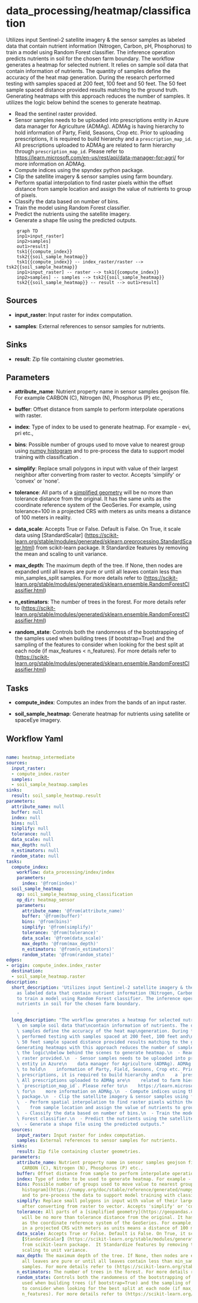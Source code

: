 # data_processing/heatmap/classification

Utilizes input Sentinel-2 satellite imagery & the sensor samples as labeled data that contain nutrient information (Nitrogen, Carbon, pH, Phosphorus) to train a model using Random Forest classifier. The inference operation predicts nutrients in soil for the chosen farm boundary.
 The workflow generates a heatmap for selected nutrient. It relies on sample soil data that
contain information of nutrients. The quantity of samples define the accuracy of the heat map
generation. During the research performed testing with samples spaced at 200 feet, 100 feet and
50 feet. The 50 feet sample spaced distance provided results matching to the ground truth.
Generating heatmaps with this approach reduces the number of samples. It utilizes the logic
below behind the scenes to generate heatmap.
  - Read the sentinel raster provided.
  - Sensor samples needs to be uploaded into prescriptions entity in Azure
    data manager for Agriculture (ADMAg). ADMAg is having hierarchy to hold
    information of Party, Field, Seasons, Crop etc. Prior to
    uploading prescriptions, it is required to build hierarchy and
    a `prescription_map_id`. All prescriptions uploaded to ADMAg are
    related to farm hierarchy through `prescription_map_id`. Please refer to
    https://learn.microsoft.com/en-us/rest/api/data-manager-for-agri/ for
    more information on ADMAg.
  - Compute indices using the spyndex python package.
  - Clip the satellite imagery & sensor samples using farm boundary.
  - Perform spatial interpolation to find raster pixels within the offset distance
    from sample location and assign the value of nutrients to group of pixels.
  - Classify the data based on number of bins.
  - Train the model using Random Forest classifier.
  - Predict the nutrients using the satellite imagery.
  - Generate a shape file using the predicted outputs.

```{mermaid}
    graph TD
    inp1>input_raster]
    inp2>samples]
    out1>result]
    tsk1{{compute_index}}
    tsk2{{soil_sample_heatmap}}
    tsk1{{compute_index}} -- index_raster/raster --> tsk2{{soil_sample_heatmap}}
    inp1>input_raster] -- raster --> tsk1{{compute_index}}
    inp2>samples] -- samples --> tsk2{{soil_sample_heatmap}}
    tsk2{{soil_sample_heatmap}} -- result --> out1>result]
```

## Sources

- **input_raster**: Input raster for index computation.

- **samples**: External references to sensor samples for nutrients.

## Sinks

- **result**: Zip file containing cluster geometries.

## Parameters

- **attribute_name**: Nutrient property name in sensor samples geojson file. For example CARBON (C), Nitrogen (N), Phosphorus (P) etc.,

- **buffer**: Offset distance from sample to perform interpolate operations with raster.

- **index**: Type of index to be used to generate heatmap. For example - evi, pri etc.,

- **bins**: Possible number of groups used to move value to nearest group using [numpy histogram](https://numpy.org/doc/stable/reference/generated/numpy.histogram.html) and to pre-process the data to support model training with classification .

- **simplify**: Replace small polygons in input with value of their largest neighbor after converting from raster to vector. Accepts 'simplify' or 'convex' or 'none'.

- **tolerance**: All parts of a [simplified geometry](https://geopandas.org/en/stable/docs/reference/api/geopandas.GeoSeries.simplify.html) will be no more than tolerance distance from the original. It has the same units as the coordinate reference system of the GeoSeries. For example, using tolerance=100 in a projected CRS with meters as units means a distance of 100 meters in reality.

- **data_scale**: Accepts True or False. Default is False. On True, it scale data using [StandardScalar] (https://scikit-learn.org/stable/modules/generated/sklearn.preprocessing.StandardScaler.html) from scikit-learn package.  It Standardize features by removing the mean and scaling to unit variance.

- **max_depth**: The maximum depth of the tree. If None, then nodes are expanded until all leaves are pure or until all leaves contain less than min_samples_split samples. For more details refer to (https://scikit-learn.org/stable/modules/generated/sklearn.ensemble.RandomForestClassifier.html)

- **n_estimators**: The number of trees in the forest. For more details refer to (https://scikit-learn.org/stable/modules/generated/sklearn.ensemble.RandomForestClassifier.html)

- **random_state**: Controls both the randomness of the bootstrapping of the samples used when building trees (if bootstrap=True) and the sampling of the features to consider when looking for the best split at each node (if max_features < n_features). For more details refer to (https://scikit-learn.org/stable/modules/generated/sklearn.ensemble.RandomForestClassifier.html)

## Tasks

- **compute_index**: Computes an index from the bands of an input raster.

- **soil_sample_heatmap**: Generate heatmap for nutrients using satellite or spaceEye imagery.

## Workflow Yaml

```yaml

name: heatmap_intermediate
sources:
  input_raster:
  - compute_index.raster
  samples:
  - soil_sample_heatmap.samples
sinks:
  result: soil_sample_heatmap.result
parameters:
  attribute_name: null
  buffer: null
  index: null
  bins: null
  simplify: null
  tolerance: null
  data_scale: null
  max_depth: null
  n_estimators: null
  random_state: null
tasks:
  compute_index:
    workflow: data_processing/index/index
    parameters:
      index: '@from(index)'
  soil_sample_heatmap:
    op: soil_sample_heatmap_using_classification
    op_dir: heatmap_sensor
    parameters:
      attribute_name: '@from(attribute_name)'
      buffer: '@from(buffer)'
      bins: '@from(bins)'
      simplify: '@from(simplify)'
      tolerance: '@from(tolerance)'
      data_scale: '@from(data_scale)'
      max_depth: '@from(max_depth)'
      n_estimators: '@from(n_estimators)'
      random_state: '@from(random_state)'
edges:
- origin: compute_index.index_raster
  destination:
  - soil_sample_heatmap.raster
description:
  short_description: 'Utilizes input Sentinel-2 satellite imagery & the sensor samples
    as labeled data that contain nutrient information (Nitrogen, Carbon, pH, Phosphorus)
    to train a model using Random Forest classifier. The inference operation predicts
    nutrients in soil for the chosen farm boundary.

    '
  long_description: "The workflow generates a heatmap for selected nutrient. It relies\
    \ on sample soil data that\ncontain information of nutrients. The quantity of\
    \ samples define the accuracy of the heat map\ngeneration. During the research\
    \ performed testing with samples spaced at 200 feet, 100 feet and\n50 feet. The\
    \ 50 feet sample spaced distance provided results matching to the ground truth.\n\
    Generating heatmaps with this approach reduces the number of samples. It utilizes\
    \ the logic\nbelow behind the scenes to generate heatmap.\n  - Read the sentinel\
    \ raster provided.\n  - Sensor samples needs to be uploaded into prescriptions\
    \ entity in Azure\n    data manager for Agriculture (ADMAg). ADMAg is having hierarchy\
    \ to hold\n    information of Party, Field, Seasons, Crop etc. Prior to\n    uploading\
    \ prescriptions, it is required to build hierarchy and\n    a `prescription_map_id`.\
    \ All prescriptions uploaded to ADMAg are\n    related to farm hierarchy through\
    \ `prescription_map_id`. Please refer to\n    https://learn.microsoft.com/en-us/rest/api/data-manager-for-agri/\
    \ for\n    more information on ADMAg.\n  - Compute indices using the spyndex python\
    \ package.\n  - Clip the satellite imagery & sensor samples using farm boundary.\n\
    \  - Perform spatial interpolation to find raster pixels within the offset distance\n\
    \    from sample location and assign the value of nutrients to group of pixels.\n\
    \  - Classify the data based on number of bins.\n  - Train the model using Random\
    \ Forest classifier.\n  - Predict the nutrients using the satellite imagery.\n\
    \  - Generate a shape file using the predicted outputs."
  sources:
    input_raster: Input raster for index computation.
    samples: External references to sensor samples for nutrients.
  sinks:
    result: Zip file containing cluster geometries.
  parameters:
    attribute_name: Nutrient property name in sensor samples geojson file. For example
      CARBON (C), Nitrogen (N), Phosphorus (P) etc.,
    buffer: Offset distance from sample to perform interpolate operations with raster.
    index: Type of index to be used to generate heatmap. For example - evi, pri etc.,
    bins: Possible number of groups used to move value to nearest group using [numpy
      histogram](https://numpy.org/doc/stable/reference/generated/numpy.histogram.html)
      and to pre-process the data to support model training with classification .
    simplify: Replace small polygons in input with value of their largest neighbor
      after converting from raster to vector. Accepts 'simplify' or 'convex' or 'none'.
    tolerance: All parts of a [simplified geometry](https://geopandas.org/en/stable/docs/reference/api/geopandas.GeoSeries.simplify.html)
      will be no more than tolerance distance from the original. It has the same units
      as the coordinate reference system of the GeoSeries. For example, using tolerance=100
      in a projected CRS with meters as units means a distance of 100 meters in reality.
    data_scale: Accepts True or False. Default is False. On True, it scale data using
      [StandardScalar] (https://scikit-learn.org/stable/modules/generated/sklearn.preprocessing.StandardScaler.html)
      from scikit-learn package.  It Standardize features by removing the mean and
      scaling to unit variance.
    max_depth: The maximum depth of the tree. If None, then nodes are expanded until
      all leaves are pure or until all leaves contain less than min_samples_split
      samples. For more details refer to (https://scikit-learn.org/stable/modules/generated/sklearn.ensemble.RandomForestClassifier.html)
    n_estimators: The number of trees in the forest. For more details refer to (https://scikit-learn.org/stable/modules/generated/sklearn.ensemble.RandomForestClassifier.html)
    random_state: Controls both the randomness of the bootstrapping of the samples
      used when building trees (if bootstrap=True) and the sampling of the features
      to consider when looking for the best split at each node (if max_features <
      n_features). For more details refer to (https://scikit-learn.org/stable/modules/generated/sklearn.ensemble.RandomForestClassifier.html)


```